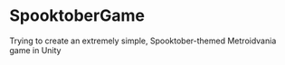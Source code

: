 # SpooktoberGame
Trying to create an extremely simple, Spooktober-themed Metroidvania game in Unity
